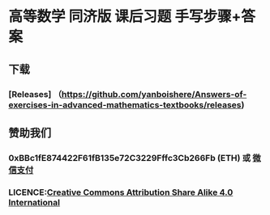 # 高等数学 同济版 课后习题 手写步骤+答案

## 下载
###  [Releases] （https://github.com/yanboishere/Answers-of-exercises-in-advanced-mathematics-textbooks/releases)

## 赞助我们
### 0xBBc1fE874422F61fB135e72C3229Fffc3Cb266Fb (ETH) 或 [微信支付](https://yanbo.tech/post/support/)

### LICENCE:[Creative Commons Attribution Share Alike 4.0 International](https://creativecommons.org/licenses/by-sa/4.0/deed.zh)

